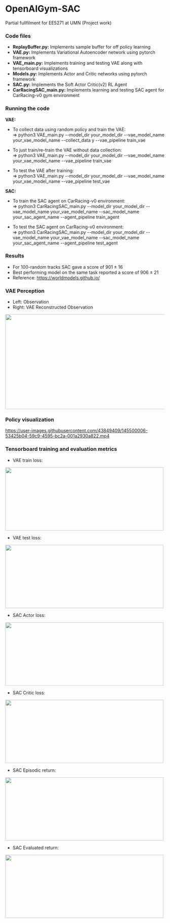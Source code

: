 # OpenAIGym-SAC
Partial fullfilment for EE5271 at UMN (Project work)

### Code files
* **ReplayBuffer.py:** Implements sample buffer for off policy learning
* **VAE.py:** Implements Variational Autoencoder network using pytorch framework 
* **VAE_main.py:** Implements training and testing VAE along with tensorboard visualizations
* **Models.py:** Implements Actor and Critic networks using pytorch framework
* **SAC.py:** Implements the Soft Actor Critic(v2) RL Agent 
* **CarRacingSAC_main.py:** Implements learning and testing SAC agent for CarRacing-v0 gym environment 

### Running the code
**VAE:**
* To collect data using random policy and train the VAE: <br />
=> python3 VAE_main.py --model_dir your_model_dir --vae_model_name your_vae_model_name --collect_data y --vae_pipeline train_vae

* To just train/re-train the VAE without data collection: <br />
=> python3 VAE_main.py --model_dir your_model_dir --vae_model_name your_vae_model_name --vae_pipeline train_vae

* To test the VAE after training: <br />
=> python3 VAE_main.py --model_dir your_model_dir --vae_model_name your_vae_model_name --vae_pipeline test_vae

**SAC:**
* To train the SAC agent on CarRacing-v0 environment: <br />
=> python3 CarRacingSAC_main.py --model_dir your_model_dir --vae_model_name your_vae_model_name --sac_model_name your_sac_agent_name --agent_pipeline train_agent
  
* To test the SAC agent on CarRacing-v0 environment: <br />
=> python3 CarRacingSAC_main.py --model_dir your_model_dir --vae_model_name your_vae_model_name --sac_model_name your_sac_agent_name --agent_pipeline test_agent

### Results
* For 100-random tracks SAC gave a score of 901 &pm; 16 <br />
* Best performing model on the same task reported a score of 906 &pm; 21 <br />
* Reference: https://worldmodels.github.io/ <br />

### VAE Perception
* Left: Observation
* Right: VAE Reconstructed Observation
<img src="https://user-images.githubusercontent.com/43849409/145502470-a5340fc0-98d7-4ece-bbd9-f161e16a21ce.gif" width="750" height="300" />

### Policy visualization
https://user-images.githubusercontent.com/43849409/145500006-53425b04-59c9-4595-bc2a-001a2930a822.mp4


### Tensorboard training and evaluation metrics
* VAE train loss:
<img src="https://user-images.githubusercontent.com/43849409/145497069-b1954023-88a9-4d79-aad7-1c327a8919bd.jpg" width="500" height="200" />

* VAE test loss:
<img src="https://user-images.githubusercontent.com/43849409/145497089-6174e3d9-fd34-493c-a093-2dd8849f6391.jpg" width="500" height="200" />

* SAC Actor loss:
<img src="https://user-images.githubusercontent.com/43849409/145497119-4558ded8-395c-4db7-a652-c5c6c422290a.jpg" width="500" height="200" />

* SAC Critic loss:
<img src="https://user-images.githubusercontent.com/43849409/145497138-7d40e656-af1a-470f-a34e-148082f03129.jpg" width="500" height="200" />

* SAC Episodic return:
<img src="https://user-images.githubusercontent.com/43849409/145497191-447f64e5-647d-455f-a14a-6136d626cdd3.jpg" width="500" height="200" />

* SAC Evaluated return:
<img src="https://user-images.githubusercontent.com/43849409/145497209-0177be7a-d7de-42a9-927f-c4847b11133f.jpg" width="500" height="200" />




